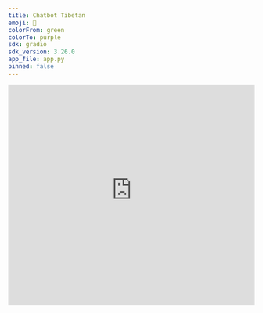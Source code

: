 ```yaml
---
title: Chatbot Tibetan
emoji: 🤖
colorFrom: green
colorTo: purple
sdk: gradio
sdk_version: 3.26.0
app_file: app.py
pinned: false
---
```


<iframe
	src="https://openpecha-chatbot-tibetan.hf.space"
	frameborder="0"
	width="100%"
	height="450"
></iframe>
